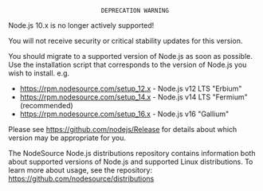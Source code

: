                               DEPRECATION WARNING

  Node.js 10.x is no longer actively supported!

  You will not receive security or critical stability updates for this version.

  You should migrate to a supported version of Node.js as soon as possible.
  Use the installation script that corresponds to the version of Node.js you
  wish to install. e.g.

   * https://rpm.nodesource.com/setup_12.x - Node.js v12 LTS "Erbium"
   * https://rpm.nodesource.com/setup_14.x - Node.js v14 LTS "Fermium" (recommended)
   * https://rpm.nodesource.com/setup_16.x - Node.js v16 "Gallium"

  Please see https://github.com/nodejs/Release for details about which
  version may be appropriate for you.

  The NodeSource Node.js distributions repository contains
  information both about supported versions of Node.js and supported Linux
  distributions. To learn more about usage, see the repository:
    https://github.com/nodesource/distributions
